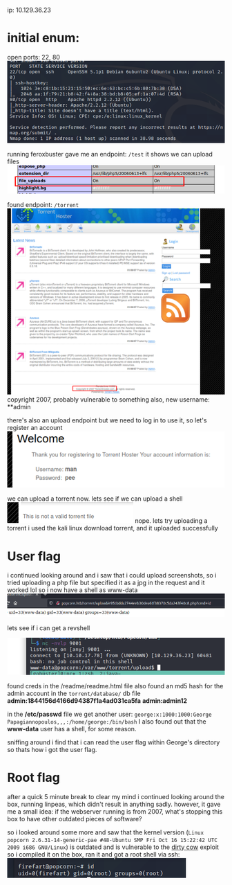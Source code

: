ip: 10.129.36.23

# initial enum:


open ports: 22, 80
![nmap scan](./img/popcorn/popcorn_nmap.png)

running feroxbuster gave me an endpoint: `/test`
it shows we can upload files
![phpinfo](./img/popcorn/popcorn_phpinfo.png)


found endpoint: `/torrent`
![torrent](./img/popcorn/popcorn_torrent_homepage.png)
copyright 2007, probably vulnerable to something
also, new username: **admin

there's also an upload endpoint but we need to log in to use it, so let's register an account
![creds](./img/popcorn/popcorn_login.png)

we can upload a torrent now. lets see if we can upload a shell
![failed shell](./img/popcorn/popcorn_invalid_torrent.png)
nope. 
lets try uploading a torrent
i used the kali linux download torrent, and it uploaded successfully

# User flag

i continued looking around and i saw that i could upload screenshots, so i tried uploading a php file but specified it as a jpg in the request and it worked lol
so i now have a shell as www-data
![webshell](./img/popcorn/popcorn_cmd_exec.png)



lets see if i can get a revshell

![shell](./img/popcorn/popcorn_shell.png)

found creds in the /readme/readme.html file
also found an md5 hash for the admin account in the `torrent/database/` db file
**admin:1844156d4166d94387f1a4ad031ca5fa**
**admin:admin12** 

in the **/etc/passwd** file we get another user:
`george:x:1000:1000:George Papagiannopoulos,,,:/home/george:/bin/bash`
I also found out that the **www-data** user has a shell, for some reason.


sniffing around i find that i can read the user flag within George's directory so thats how i got the user flag. 


# Root flag



after a quick 5 minute break to clear my mind i continued looking around the box, running linpeas, which didn't result in anything sadly. however, it gave me a small idea:
if the webserver running is from 2007, what's stopping this box to have other outdated pieces of software?

so i looked around some more and saw that the kernel version (`Linux popcorn 2.6.31-14-generic-pae #48-Ubuntu SMP Fri Oct 16 15:22:42 UTC 2009 i686 GNU/Linux`) is outdated and is vulnerable to the [dirty cow](https://www.exploit-db.com/exploits/40839) exploit
so i compiled it on the box, ran it and got a root shell via ssh:
![root](./img/popcorn/popcorn_root.png)


